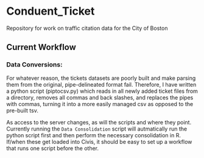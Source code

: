 # Conduent_Ticket
Repository for work on traffic citation data for the City of Boston

## Current Workflow

### Data Conversions:
For whatever reason, the tickets datasets are poorly built and make parsing them from the original, pipe-delineated format fail. Therefore, I have written a python script (piptocsv.py) which reads in all newly added ticket files from a directory, removes all commas and back slashes, and replaces the pipes with commas, turning it into a more easily managed csv as opposed to the pre-built tsv.

As access to the server changes, as will the scripts and where they point. Currently running the `Data Consolidation` script will autmatically run the python script first and then perform the necessary consolidation in R. If/when these get loaded into Civis, it should be easy to set up a workflow that runs one script before the other.
